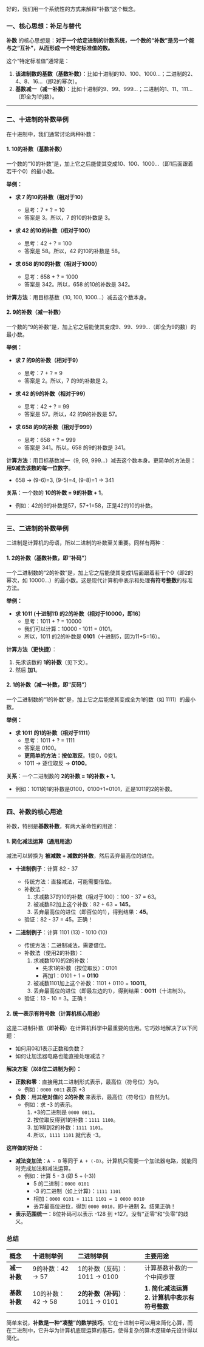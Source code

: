 好的，我们用一个系统性的方式来解释“补数”这个概念。

### 一、核心思想：补足与替代

**补数** 的核心思想是：**对于一个给定进制的计数系统，一个数的“补数”是另一个能与之“互补”，从而形成一个特定标准值的数。**

这个“特定标准值”通常是：
1.  **该进制数的基数（基数补数）**：比如十进制的10、100、1000...；二进制的2、4、8、16...（即2的幂次）。
2.  **基数减一（减一补数）**：比如十进制的9、99、999...；二进制的1、11、111...（即全为1的数）。

---

### 二、十进制的补数举例

在十进制中，我们通常讨论两种补数：

#### 1. 10的补数（基数补数）
一个数的“10的补数”是，加上它之后能使其变成10、100、1000...（即1后面跟着若干个0）的最小数。

**举例：**
*   **求 7 的10的补数（相对于10）**
    *   思考：7 + ? = 10
    *   答案是 3。所以，7 的10的补数是 3。

*   **求 42 的10的补数（相对于100）**
    *   思考：42 + ? = 100
    *   答案是 58。所以，42 的10的补数是 58。

*   **求 658 的10的补数（相对于1000）**
    *   思考：658 + ? = 1000
    *   答案是 342。所以，658 的10的补数是 342。

**计算方法**：用目标基数（10, 100, 1000...）减去这个数本身。

#### 2. 9的补数（减一补数）
一个数的“9的补数”是，加上它之后能使其变成9、99、999...（即全为9的数）的最小数。

**举例：**
*   **求 7 的9的补数（相对于9）**
    *   思考：7 + ? = 9
    *   答案是 2。所以，7 的9的补数是 2。

*   **求 42 的9的补数（相对于99）**
    *   思考：42 + ? = 99
    *   答案是 57。所以，42 的9的补数是 57。

*   **求 658 的9的补数（相对于999）**
    *   思考：658 + ? = 999
    *   答案是 341。所以，658 的9的补数是 341。

**计算方法**：用目标基数减一（9, 99, 999...）减去这个数本身。更简单的方法是：**用9减去该数的每一位数字**。
*   658 -> (9-6)=3, (9-5)=4, (9-8)=1 -> 341

**关系**：一个数的 **10的补数 = 9的补数 + 1**。
*   例如：42的9的补数是57，57+1=58，正是42的10的补数。

---

### 三、二进制的补数举例

二进制是计算机的母语，所以二进制的补数至关重要。同样有两种：

#### 1. 2的补数（基数补数，即“补码”）
一个二进制数的“2的补数”是，加上它之后能使其变成1后面跟着若干个0（即2的幂次，如 10000...）的最小数。这是现代计算机中表示和处理**有符号整数**的标准方法。

**举例：**
*   **求 1011 (十进制11) 的2的补数（相对于10000，即16）**
    *   思考：1011 + ? = 10000
    *   我们可以计算：10000 - 1011 = 0101。
    *   所以，1011 的2的补数是 **0101**（十进制5，因为11+5=16）。

**计算方法（更快捷）**：
1.  先求该数的 **1的补数**（见下文）。
2.  然后 **加1**。

#### 2. 1的补数（减一补数，即“反码”）
一个二进制数的“1的补数”是，加上它之后能使其变成全为1的数（如 1111）的最小数。

**举例：**
*   **求 1011 的1的补数（相对于1111）**
    *   思考：1011 + ? = 1111
    *   答案是 0100。
    *   **更简单的方法：按位取反**。1变0，0变1。
    *   1011 -> 逐位取反 -> **0100**。

**关系**：一个二进制数的 **2的补数 = 1的补数 + 1**。
*   例如：1011的1的补数是0100，0100+1=0101，正是1011的2的补数。

---

### 四、补数的核心用途

补数，特别是**基数补数**，有两大革命性的用途：

#### 1. 简化减法运算（通用用途）
减法可以转换为 **被减数 + 减数的补数**，然后丢弃最高位的进位。

*   **十进制例子**：计算 82 - 37
    *   传统方法：直接减法，可能需要借位。
    *   补数法：
        1.  求减数37的10的补数（相对于100）：100 - 37 = 63。
        2.  被减数82加上这个补数：82 + 63 = **145**。
        3.  丢弃最高位的进位（即百位的1），得到结果：**45**。
    *   验证：82 - 37 = 45。正确！

*   **二进制例子**：计算 1101 (13) - 1010 (10)
    *   传统方法：二进制减法，需要借位。
    *   补数法（使用2的补数）：
        1.  求减数1010的2的补数：
            *   先求1的补数（按位取反）：0101
            *   再加1：0101 + 1 = **0110**
        2.  被减数1101加上这个补数：1101 + 0110 = **10011**。
        3.  丢弃最高位的进位（即最左边的1），得到结果：**0011**（十进制3）。
    *   验证：13 - 10 = 3。正确！

#### 2. 统一表示有符号数（计算机核心用途）
这是二进制补数（即**补码**）在计算机科学中最重要的应用。它巧妙地解决了以下问题：
*   如何用0和1表示正数和负数？
*   如何让加法器电路也能直接处理减法？

**解决方案（以8位二进制为例）：**
*   **正数和零**：直接用其二进制形式表示，最高位（符号位）为0。
    *   例如：`0000 0011` 表示 +3
*   **负数**：用其**绝对值**的 **2的补数** 来表示，最高位（符号位）自然为1。
    *   例如：求 -3 的表示。
        1.  +3的二进制是 `0000 0011`。
        2.  按位取反得到1的补数：`1111 1100`。
        3.  加1得到2的补数：`1111 1101`。
        4.  所以，`1111 1101` 就代表 -3。

**这样做的好处：**
*   **减法变加法**：`A - B` 等同于 `A + (-B)`。计算机只需要一个加法器电路，就能同时完成加法和减法运算。
    *   例如：计算 5 - 3 (即 5 + (-3))
        *   5 的二进制：`0000 0101`
        *   -3 的二进制（如上计算）：`1111 1101`
        *   相加：`0000 0101 + 1111 1101 = 1 0000 0010`
        *   丢弃最高位进位，得到 `0000 0010`，即十进制 **2**。结果正确！
*   **表示范围统一**：8位补码可以表示 -128 到 +127。没有“正零”和“负零”的歧义。

### 总结

| 概念 | 十进制举例 | 二进制举例 | 主要用途 |
| :--- | :--- | :--- | :--- |
| **减一补数** | 9的补数：42 -> 57 | 1的补数（反码）：1011 -> 0100 | 计算基数补数的一个中间步骤 |
| **基数补数** | 10的补数：42 -> 58 | **2的补数（补码）**：1011 -> 0101 | **1. 简化减法运算** <br> **2. 计算机中表示有符号整数** |

简单来说，**补数是一种“凑整”的数学技巧**。它在十进制中可以用来简化心算，而在二进制中，它升华为计算机底层运算的基石，使得复杂的算术逻辑单元设计得以简化。